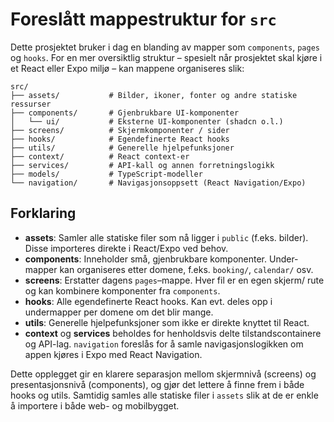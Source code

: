 # Foreslått mappestruktur for `src`

Dette prosjektet bruker i dag en blanding av mapper som `components`, `pages` og `hooks`.
For en mer oversiktlig struktur – spesielt når prosjektet skal kjøre i et React
eller Expo miljø – kan mappene organiseres slik:

```
src/
├── assets/           # Bilder, ikoner, fonter og andre statiske ressurser
├── components/       # Gjenbrukbare UI-komponenter
│   └── ui/           # Eksterne UI-komponenter (shadcn o.l.)
├── screens/          # Skjermkomponenter / sider
├── hooks/            # Egendefinerte React hooks
├── utils/            # Generelle hjelpefunksjoner
├── context/          # React context-er
├── services/         # API-kall og annen forretningslogikk
├── models/           # TypeScript-modeller
└── navigation/       # Navigasjonsoppsett (React Navigation/Expo)
```

## Forklaring

- **assets**: Samler alle statiske filer som nå ligger i `public` (f.eks. bilder).
  Disse importeres direkte i React/Expo ved behov.
- **components**: Inneholder små, gjenbrukbare komponenter. Under­mapper kan
  organiseres etter domene, f.eks. `booking/`, `calendar/` osv.
- **screens**: Erstatter dagens `pages`–mappe. Hver fil er en egen skjerm/
  rute og kan kombinere komponenter fra `components`.
- **hooks**: Alle egendefinerte React hooks. Kan evt. deles opp i undermapper
  per domene om det blir mange.
- **utils**: Generelle hjelpefunksjoner som ikke er direkte knyttet til React.
- **context** og **services** beholdes for henholdsvis delte tilstandscontainere og
  API-lag. `navigation` foreslås for å samle navigasjonslogikken om appen kjøres
  i Expo med React Navigation.

Dette opplegget gir en klarere separasjon mellom skjermnivå (screens) og
presentasjonsnivå (components), og gjør det lettere å finne frem i både hooks og
utils. Samtidig samles alle statiske filer i `assets` slik at de er enkle å
importere i både web- og mobilbygget.
